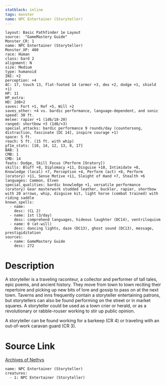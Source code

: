 ```yaml
---
statblock: inline
tags: monster
name: NPC Entertainer (Storyteller)
---
```

```statblock
layout: Basic Pathfinder 1e Layout
source:  "GameMastery Guide"
Monster_CR: 1
name: NPC Entertainer (Storyteller)
Monster_XP: 400
race: Human
class: bard 2
alignment: N
size: Medium
type: humanoid
INI: +2
perception: +4
AC: 17, touch 13, flat-footed 14 (armor +3, dex +2, dodge +1, shield +1)
HP: 11
HP_extra: 
HD: 2d8+2
saves: Fort +1, Ref +5, Will +2
saves_other: +4 vs. bardic performance, language-dependent, and sonic
speed: 30 ft.
melee: rapier +1 (1d6/18-20)
ranged: shortbow +3 (1d6/×3)
special_attacks: bardic performance 9 rounds/day (countersong, distraction, fascinate [DC 14], inspire courage +1)
space: 5 ft.
reach: 5 ft. (15 ft. with whip)
pf1e_stats: [10, 14, 12, 13, 8, 17]
BAB: 1
CMB: 1
CMD: 14
feats: Dodge, Skill Focus (Perform [Oratory])
skills: Bluff +8, Diplomacy +11, Disguise +10, Intimidate +8, Knowledge (local) +7, Perception +4, Perform (act) +8, Perform (oratory) +11, Sense Motive +11, Sleight of Hand +7, Stealth +6
languages: Common, Elven
special_qualities: bardic knowledge +1, versatile performance (oratory) Gear masterwork studded leather, buckler, rapier, shortbow with 20 arrows, whip, disguise kit, light horse (combat trained) with riding saddle
known_spells:
  - name:
    desc: (CL 2)
  - name: 1st (3/day)
    desc: comprehend languages, hideous laughter (DC14), ventriloquism
  - name: 0 (at-will)
    desc: dancing lights, daze (DC13), ghost sound (DC13), message, prestigiditation
sources:
  - name: GameMastery Guide
    desc: 272
```
# Description
A storyteller is a traveling raconteur, a collector and performer of tall tales, epic poems, and ancient history. They move from town to town reciting their repertoire and picking up new bits of lore and gossip to pass on at the next town. Taverns and inns frequently contain a storyteller entertaining patrons, but storytellers can also be found performing on the street or in market squares. A storyteller could be used as a town crier or herald, or as a revolutionary or rabble-rouser working to stir up public opinion.

A storyteller can be found working for a barkeep (CR 4) or traveling with an out-of-work caravan guard (CR 3).
# Source Link
[Archives of Nethys](https://aonprd.com/NPCDisplay.aspx?ItemName=Entertainer%20(Storyteller))
```encounter-table
name: NPC Entertainer (Storyteller)
creatures:
  - 1: NPC Entertainer (Storyteller)
```
